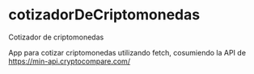 # cotizadorDeCriptomonedas
Cotizador de criptomonedas 


App para cotizar criptomonedas utilizando fetch, cosumiendo la API de https://min-api.cryptocompare.com/
